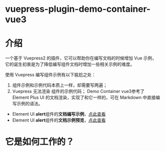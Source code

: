 # vuepress-plugin-demo-container-vue3
# 介绍
一个基于 Vuepress2 的插件，它可以帮助你在编写文档的时候增加 Vue 示例，它的诞生初衷是为了降低编写组件文档时增加一些相关示例的难度。

使用 Vuepress 编写组件示例有以下尴尬之处：
1. 组件示例和示例代码本质上一样，却需要写两遍；
2. Vuepress 无法渲染  组件的示例代码；
Demo Container vue3参考了 Element Plus UI 的文档渲染，实现了和它一样的，可在 Markdown 中直接编写示例的语法。
* Element UI **alert**组件的**文档编写示例**，[点此查看](https://github.com/element-plus/element-plus/blob/dev/docs/en-US/component/alert.md)
* Element UI **alert**组件的**文档示例预览**，[点此查看](https://element-plus.gitee.io/zh-CN/component/alert.html)

# 它是如何工作的？
